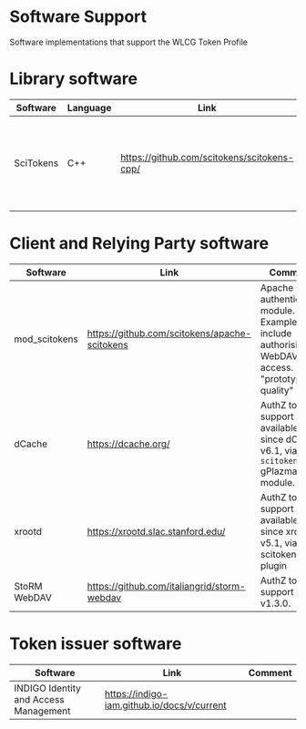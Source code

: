 # Software Support
Software implementations that support the WLCG Token Profile

# Library software

| Software      | Language | Link | Comment  |
| ------------- |----------|------|----------|
| SciTokens | C++ | https://github.com/scitokens/scitokens-cpp/ | Library that supports SciToken and AuthZ profile tokens. |

# Client and Relying Party software

| Software      | Link | Comment  |
| ------------- |------| ---------|
| mod_scitokens | https://github.com/scitokens/apache-scitokens | Apache httpd authentication module.  Example uses include authorising WebDAV access. "prototype quality" |
| dCache | https://dcache.org/ | AuthZ token support available since dCache v6.1, via the `scitoken` gPlazma module. |
| xrootd | https://xrootd.slac.stanford.edu/ | AuthZ token support available since xrootd v5.1, via scitoken plugin |
| StoRM WebDAV | https://github.com/italiangrid/storm-webdav | AuthZ token support sinve v1.3.0. |

# Token issuer software

| Software      | Link | Comment  |
| ------------- |------| ---------|
| INDIGO Identity and Access Management           | https://indigo-iam.github.io/docs/v/current |  |
